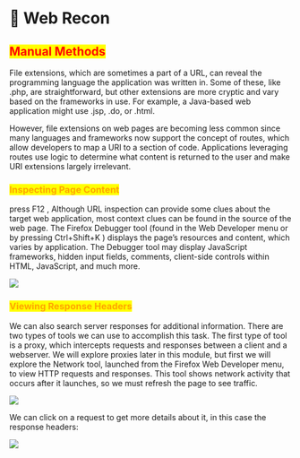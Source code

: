 # 📡 Web Recon

## <mark style="color:red;">Manual Methods</mark>

File extensions, which are sometimes a part of a URL, can reveal the programming language the application was written in. Some of these, like .php, are straightforward, but other extensions are more cryptic and vary based on the frameworks in use. For example, a Java-based web application might use .jsp, .do, or .html.

However, file extensions on web pages are becoming less common since many languages and frameworks now support the concept of routes, which allow developers to map a URI to a section of code. Applications leveraging routes use logic to determine what content is returned to the user and make URI extensions largely irrelevant.

### <mark style="color:orange;">Inspecting Page Content</mark>

press F12 , Although URL inspection can provide some clues about the target web application, most context clues can be found in the source of the web page. The Firefox Debugger tool (found in the Web Developer menu or by pressing Ctrl+Shift+K ) displays the page’s resources and content, which varies by application. The Debugger tool may display JavaScript frameworks, hidden input fields, comments, client-side controls within HTML, JavaScript, and much more.

![](../../.gitbook/assets/inspect.png)

### <mark style="color:orange;">Viewing Response Headers</mark>

We can also search server responses for additional information. There are two types of tools we can use to accomplish this task. The first type of tool is a proxy, which intercepts requests and responses between a client and a webserver. We will explore proxies later in this module, but first we will explore the Network tool, launched from the Firefox Web Developer menu, to view HTTP requests and responses. This tool shows network activity that occurs after it launches, so we must refresh the page to see traffic.

![](../../.gitbook/assets/headers.png)

We can click on a request to get more details about it, in this case the response headers:

![](../../.gitbook/assets/headers2.png)
